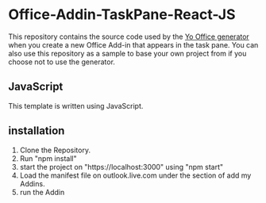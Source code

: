 # Office-Addin-TaskPane-React-JS

This repository contains the source code used by the [Yo Office generator](https://github.com/OfficeDev/generator-office) when you create a new Office Add-in that appears in the task pane. You can also use this repository as a sample to base your own project from if you choose not to use the generator. 

## JavaScript

This template is written using JavaScript. 

## installation

1.  Clone the Repository.
2.  Run "npm install"
3.  start the project on "https://localhost:3000" using "npm start"
4.  Load the manifest file on outlook.live.com under the section of add my Addins.
5.  run the Addin
